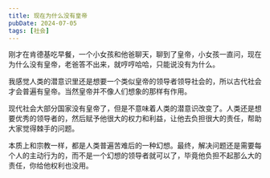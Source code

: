 ```yaml
---
title: 现在为什么没有皇帝
pubDate: 2024-07-05
tags: [社会]
---
```


刚才在肯德基吃早餐，一个小女孩和他爸聊天，聊到了皇帝，小女孩一直问，现在为什么没有皇帝，老爸答不出来，就哼哼哈哈，只能说没有为什么。

我感觉人类的潜意识里还是想要一个类似皇帝的领导者领导社会的，所以古代社会才会普遍有皇帝。当然皇帝并不像人们想象的那样有作用。

现代社会大部分国家没有皇帝了，但是不意味着人类的潜意识改变了。人类还是想要优秀的领导者的，然后赋予他很大的权力和利益，让他去负担很大的责任，帮助大家觉得棘手的问题。

本质上和宗教一样，都是人类普遍苦难后的一种幻想。最终，解决问题还是需要每个人的主动行为的，而不是一个幻想的领导者就可以了，毕竟他负担不起那么大的责任，你给他权利也没用。
